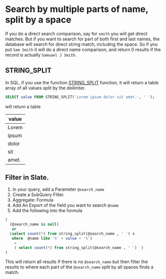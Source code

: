 # Search by multiple parts of name, split by a space

If you do a direct search comparison, say for `smith` you will get direct matches.  But if you want to search for part of both first and last names, the database will search for direct string match, including the space. 
So if you put `Sam Smith` it will do a direct name comparison, and return 0 results if the record is actually `Samuael J Smith`.   

## STRING_SPLIT

In SQL, if you use the function [STRING_SPLIT](https://learn.microsoft.com/en-us/sql/t-sql/functions/string-split-transact-sql?view=sql-server-ver16) function, it will return a table array of all values split by the deilimter.  

```SQL
SELECT value FROM STRING_SPLIT('Lorem ipsum dolor sit amet.', ' ');
```

will return a table 

|value|
|---|
|Lorem|
|ipsum|
|dolor|
|sit|
|amet.|


## Filter in Slate.

1) In your query, add a Parameter `@search_name`
2) Create a SubQuery Filter.
3) Aggregate: Formula
4) Add An Export of the field you want to search `@name`
5) Add the following into the formula


```SQL
(
  (@search_name is null)
   or 
  (select count(*) from string_split(@search_name , ' ') s 
   where  @name like '%' + value + '%')  
    =
    ( select count(*) from string_split(@search_name , ' ')  )
)
```


This will return all results if there is no `@search_name` but then filter the results to where each part of the `@search_name` split by all spaces finds a match.
